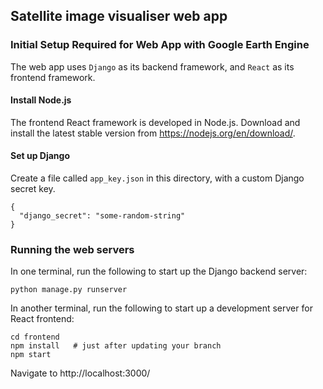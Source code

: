 ## Satellite image visualiser web app

### Initial Setup Required for Web App with Google Earth Engine
The web app uses `Django` as its backend framework, and `React` as its frontend framework. 

#### Install Node.js
The frontend React framework is developed in Node.js. Download and install the latest stable version from https://nodejs.org/en/download/.

#### Set up Django
Create a file called `app_key.json` in this directory, with a custom Django secret key.
```
{
  "django_secret": "some-random-string"
}
```

### Running the web servers
In one terminal, run the following to start up the Django backend server:
```
python manage.py runserver
```

In another terminal, run the following to start up a development server for React frontend:

```
cd frontend
npm install   # just after updating your branch
npm start
```

Navigate to http://localhost:3000/
